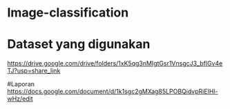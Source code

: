 # Image-classification

# Dataset yang digunakan
https://drive.google.com/drive/folders/1xK5qg3nMIgtGsr1VnsgcJ3_bflGv4eTJ?usp=share_link

#Laporan
https://docs.google.com/document/d/1k1sgc2gMXag85LPOBQidvpRiEIHl-wHz/edit
